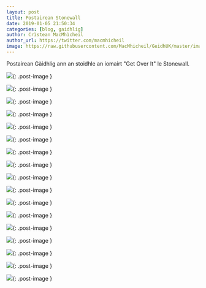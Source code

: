```yaml
---
layout: post
title: Postairean Stonewall
date: 2019-01-05 21:50:34
categories: [blog, gaidhlig]
author: Crìstean MacMhìcheil
author_url: https://twitter.com/macmhicheil
image: https://raw.githubusercontent.com/MacMhicheil/GeidhUK/master/images/2019-01-05-postairean-stonewall-geidh.jpg
---
```


Postairean Gàidhlig ann an stoidhle an iomairt "Get Over It" le Stonewall.

<!--more-->

![](https://raw.githubusercontent.com/MacMhicheil/GeidhUK/master/images/2019-01-05-postairean-stonewall-co-sheorsach.png){: .post-image }

![](https://raw.githubusercontent.com/MacMhicheil/GeidhUK/master/images/2019-01-05-postairean-stonewall-da-sheorsach.png){: .post-image }

![](https://raw.githubusercontent.com/MacMhicheil/GeidhUK/master/images/2019-01-05-postairean-stonewall-far-ghneitheach.png){: .post-image }

![](https://raw.githubusercontent.com/MacMhicheil/GeidhUK/master/images/2019-01-05-postairean-stonewall-ioma-ghneitheach.png){: .post-image }

![](https://raw.githubusercontent.com/MacMhicheil/GeidhUK/master/images/2019-01-05-postairean-stonewall-ioma-sheorsach.png){: .post-image }

![](https://raw.githubusercontent.com/MacMhicheil/GeidhUK/master/images/2019-01-05-postairean-stonewall-leasbach.png){: .post-image }

![](https://raw.githubusercontent.com/MacMhicheil/GeidhUK/master/images/2019-01-05-postairean-stonewall-leth-ghneitheach.png){: .post-image }

![](https://raw.githubusercontent.com/MacMhicheil/GeidhUK/master/images/2019-01-05-postairean-stonewall-leth-sheorsach.png){: .post-image }

![](https://raw.githubusercontent.com/MacMhicheil/GeidhUK/master/images/2019-01-05-postairean-stonewall-neo-bhinearaidh.png){: .post-image }

![](https://raw.githubusercontent.com/MacMhicheil/GeidhUK/master/images/2019-01-05-postairean-stonewall-neo-ghneitheach.png){: .post-image }

![](https://raw.githubusercontent.com/MacMhicheil/GeidhUK/master/images/2019-01-05-postairean-stonewall-neo-romansach.png){: .post-image }

![](https://raw.githubusercontent.com/MacMhicheil/GeidhUK/master/images/2019-01-05-postairean-stonewall-neo-sheorsach.png){: .post-image }

![](https://raw.githubusercontent.com/MacMhicheil/GeidhUK/master/images/2019-01-05-postairean-stonewall-pan-ghneitheach.png){: .post-image }

![](https://raw.githubusercontent.com/MacMhicheil/GeidhUK/master/images/2019-01-05-postairean-stonewall-pan-sheorsach.png){: .post-image }

![](https://raw.githubusercontent.com/MacMhicheil/GeidhUK/master/images/2019-01-05-postairean-stonewall-queer.png){: .post-image }

![](https://raw.githubusercontent.com/MacMhicheil/GeidhUK/master/images/2019-01-05-postairean-stonewall-tar-ghneitheach.png){: .post-image }

![](https://raw.githubusercontent.com/MacMhicheil/GeidhUK/master/images/2019-01-05-postairean-stonewall-tar-sheorsach.png){: .post-image }
